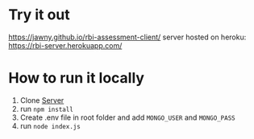 # Try it out

https://jawny.github.io/rbi-assessment-client/
server hosted on heroku: https://rbi-server.herokuapp.com/

# How to run it locally

1. Clone [Server](https://github.com/Jawny/rbi-assessment)
2. run `npm install`
3. Create .env file in root folder and add `MONGO_USER` and `MONGO_PASS`
4. run `node index.js`
